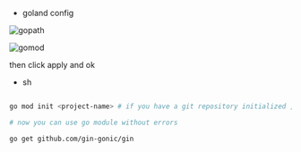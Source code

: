 - goland config


![gopath](/blog/images/golang/gopath.png)


![gomod](/blog/images/golang/gomod.png)

then click apply and ok


- sh

```sh

go mod init <project-name> # if you have a git repository initialized ,just run go mod init

# now you can use go module without errors

go get github.com/gin-gonic/gin

```